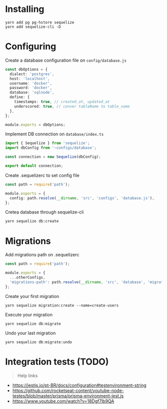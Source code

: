 # Installing

```
yarn add pg pg-hstore sequelize
yarn add sequelize-cli -D
```

# Configuring

Create a database configuration file on `config/database.js`
```typescript
const dbOptions = {
  dialect: 'postgres',
  host: 'localhost',
  username: 'docker',
  password: 'docker',
  database: 'sqlnode',
  define: {
    timestamps: true, // created_at, updated_at
    underscored: true, // conver tableName to table_name
  },
};

module.exports = dbOptions;
```

Implement DB connection on `database/index.ts`
```typescript
import { Sequelize } from 'sequelize';
import dbConfig from '~configs/database';

const connection = new Sequelize(dbConfig);

export default connection;
```

Create .sequelizerc to set config file
```typescript
const path = require('path');

module.exports = {
  config: path.resolve(__dirname, 'src', 'configs', 'database.js'),
};
```

Cretea database through sequelize-cli
```
yarn sequelize db:create
```

# Migrations

Add migrations path on .sequelizerc
```typescript
const path = require('path');

module.exports = {
  ...otherConfigs,
  'migrations-path': path.resolve(__dirname, 'src', 'database', 'migrations')
};
```

Create your first migration
```
yarn sequelize migration:create --name=create-users
```

Execute your migration
```
yarn sequelize db:migrate
```

Undo your last migration
```
yarn sequelize db:migrate:undo
```

# Integration tests (TODO)

> Help links
- https://jestjs.io/pt-BR/docs/configuration#testenvironment-string
- https://github.com/rocketseat-content/youtube-node-testes/blob/master/prisma/prisma-environment-jest.js
- https://www.youtube.com/watch?v=18Dgf7lb9QA